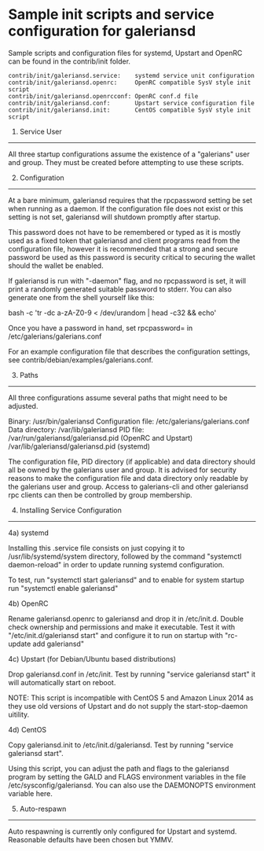 Sample init scripts and service configuration for galeriansd
==========================================================

Sample scripts and configuration files for systemd, Upstart and OpenRC
can be found in the contrib/init folder.

    contrib/init/galeriansd.service:    systemd service unit configuration
    contrib/init/galeriansd.openrc:     OpenRC compatible SysV style init script
    contrib/init/galeriansd.openrcconf: OpenRC conf.d file
    contrib/init/galeriansd.conf:       Upstart service configuration file
    contrib/init/galeriansd.init:       CentOS compatible SysV style init script

1. Service User
---------------------------------

All three startup configurations assume the existence of a "galerians" user
and group.  They must be created before attempting to use these scripts.

2. Configuration
---------------------------------

At a bare minimum, galeriansd requires that the rpcpassword setting be set
when running as a daemon.  If the configuration file does not exist or this
setting is not set, galeriansd will shutdown promptly after startup.

This password does not have to be remembered or typed as it is mostly used
as a fixed token that galeriansd and client programs read from the configuration
file, however it is recommended that a strong and secure password be used
as this password is security critical to securing the wallet should the
wallet be enabled.

If galeriansd is run with "-daemon" flag, and no rpcpassword is set, it will
print a randomly generated suitable password to stderr.  You can also
generate one from the shell yourself like this:

bash -c 'tr -dc a-zA-Z0-9 < /dev/urandom | head -c32 && echo'

Once you have a password in hand, set rpcpassword= in /etc/galerians/galerians.conf

For an example configuration file that describes the configuration settings,
see contrib/debian/examples/galerians.conf.

3. Paths
---------------------------------

All three configurations assume several paths that might need to be adjusted.

Binary:              /usr/bin/galeriansd
Configuration file:  /etc/galerians/galerians.conf
Data directory:      /var/lib/galeriansd
PID file:            /var/run/galeriansd/galeriansd.pid (OpenRC and Upstart)
                     /var/lib/galeriansd/galeriansd.pid (systemd)

The configuration file, PID directory (if applicable) and data directory
should all be owned by the galerians user and group.  It is advised for security
reasons to make the configuration file and data directory only readable by the
galerians user and group.  Access to galerians-cli and other galeriansd rpc clients
can then be controlled by group membership.

4. Installing Service Configuration
-----------------------------------

4a) systemd

Installing this .service file consists on just copying it to
/usr/lib/systemd/system directory, followed by the command
"systemctl daemon-reload" in order to update running systemd configuration.

To test, run "systemctl start galeriansd" and to enable for system startup run
"systemctl enable galeriansd"

4b) OpenRC

Rename galeriansd.openrc to galeriansd and drop it in /etc/init.d.  Double
check ownership and permissions and make it executable.  Test it with
"/etc/init.d/galeriansd start" and configure it to run on startup with
"rc-update add galeriansd"

4c) Upstart (for Debian/Ubuntu based distributions)

Drop galeriansd.conf in /etc/init.  Test by running "service galeriansd start"
it will automatically start on reboot.

NOTE: This script is incompatible with CentOS 5 and Amazon Linux 2014 as they
use old versions of Upstart and do not supply the start-stop-daemon uitility.

4d) CentOS

Copy galeriansd.init to /etc/init.d/galeriansd. Test by running "service galeriansd start".

Using this script, you can adjust the path and flags to the galeriansd program by
setting the GALD and FLAGS environment variables in the file
/etc/sysconfig/galeriansd. You can also use the DAEMONOPTS environment variable here.

5. Auto-respawn
-----------------------------------

Auto respawning is currently only configured for Upstart and systemd.
Reasonable defaults have been chosen but YMMV.
